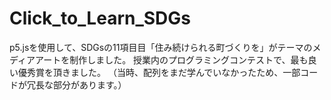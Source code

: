 # Click_to_Learn_SDGs
p5.jsを使用して、SDGsの11項目目「住み続けられる町づくりを」がテーマのメディアアートを制作しました。 授業内のプログラミングコンテストで、最も良い優秀賞を頂きました。  （当時、配列をまだ学んでいなかったため、一部コードが冗長な部分があります。）
